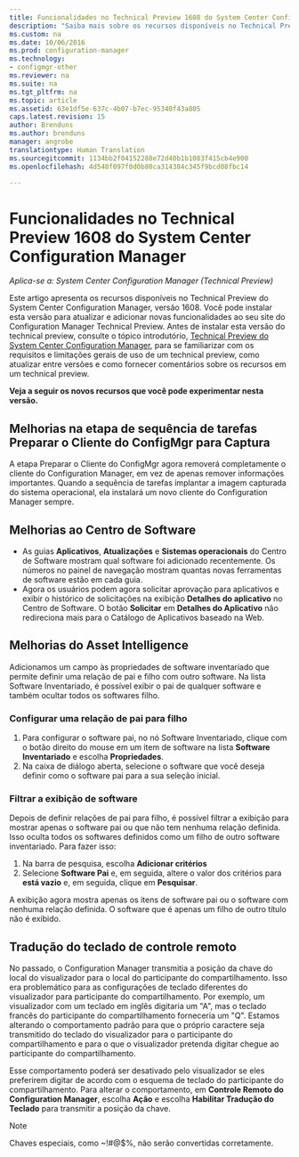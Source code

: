 ```yaml
---
title: Funcionalidades no Technical Preview 1608 do System Center Configuration Manager
description: "Saiba mais sobre os recursos disponíveis no Technical Preview do System Center Configuration Manager, versão 1608."
ms.custom: na
ms.date: 10/06/2016
ms.prod: configuration-manager
ms.technology:
- configmgr-other
ms.reviewer: na
ms.suite: na
ms.tgt_pltfrm: na
ms.topic: article
ms.assetid: 63e1df5e-637c-4b07-b7ec-95340f43a805
caps.latest.revision: 15
author: Brenduns
ms.author: brenduns
manager: angrobe
translationtype: Human Translation
ms.sourcegitcommit: 1134bb2f04152288e72d40b1b1083f415cb4e900
ms.openlocfilehash: 4d548f097f0d0b80ca314384c345f9bcd08fbc14

---
```

# <a name="capabilities-in-technical-preview-1608-for-system-center-configuration-manager"></a>Funcionalidades no Technical Preview 1608 do System Center Configuration Manager

*Aplica-se a: System Center Configuration Manager (Technical Preview)*

Este artigo apresenta os recursos disponíveis no Technical Preview do System Center Configuration Manager, versão 1608. Você pode instalar esta versão para atualizar e adicionar novas funcionalidades ao seu site do Configuration Manager Technical Preview.      Antes de instalar esta versão do technical preview, consulte o tópico introdutório, [Technical Preview do System Center Configuration Manager](../../core/get-started/technical-preview.md), para se familiarizar com os requisitos e limitações gerais de uso de um technical preview, como atualizar entre versões e como fornecer comentários sobre os recursos em um technical preview.    


**Veja a seguir os novos recursos que você pode experimentar nesta versão.**  




##  <a name="improvements-to-the-prepare-configmgr-client-for-capture-task-sequence-step"></a>Melhorias na etapa de sequência de tarefas Preparar o Cliente do ConfigMgr para Captura  
A etapa Preparar o Cliente do ConfigMgr agora removerá completamente o cliente do Configuration Manager, em vez de apenas remover informações importantes. Quando a sequência de tarefas implantar a imagem capturada do sistema operacional, ela instalará um novo cliente do Configuration Manager sempre.  


## <a name="improvements-to-software-center"></a>Melhorias ao Centro de Software
* As guias **Aplicativos**, **Atualizações** e **Sistemas operacionais** do Centro de Software mostram qual software foi adicionado recentemente. Os números no painel de navegação mostram quantas novas ferramentas de software estão em cada guia.
* Agora os usuários podem agora solicitar aprovação para aplicativos e exibir o histórico de solicitações na exibição **Detalhes do aplicativo** no Centro de Software. O botão **Solicitar** em **Detalhes do Aplicativo** não redireciona mais para o Catálogo de Aplicativos baseado na Web.

## <a name="improvements-to-asset-intelligence"></a>Melhorias do Asset Intelligence
Adicionamos um campo às propriedades de software inventariado que permite definir uma relação de pai e filho com outro software. Na lista Software Inventariado, é possível exibir o pai de qualquer software e também ocultar todos os softwares filho.

### <a name="configure-a-parent-to-child-relationship"></a>Configurar uma relação de pai para filho
  1. Para configurar o software pai, no nó Software Inventariado, clique com o botão direito do mouse em um item de software na lista **Software Inventariado** e escolha **Propriedades**.
  2. Na caixa de diálogo aberta, selecione o software que você deseja definir como o software pai para a sua seleção inicial.

### <a name="filter-the-software-display"></a>Filtrar a exibição de software
Depois de definir relações de pai para filho, é possível filtrar a exibição para mostrar apenas o software pai ou que não tem nenhuma relação definida. Isso oculta todos os softwares definidos como um filho de outro software inventariado. Para fazer isso:
   1.   Na barra de pesquisa, escolha **Adicionar critérios**
   2. Selecione **Software Pai** e, em seguida, altere o valor dos critérios para **está vazio** e, em seguida, clique em **Pesquisar**.

A exibição agora mostra apenas os itens de software pai ou o software com nenhuma relação definida. O software que é apenas um filho de outro título não é exibido.

## <a name="remote-control-keyboard-translation"></a>Tradução do teclado de controle remoto
No passado, o Configuration Manager transmitia a posição da chave do local do visualizador para o local do participante do compartilhamento. Isso era problemático para as configurações de teclado diferentes do visualizador para participante do compartilhamento. Por exemplo, um visualizador com um teclado em inglês digitaria um "A", mas o teclado francês do participante do compartilhamento forneceria um "Q". Estamos alterando o comportamento padrão para que o próprio caractere seja transmitido do teclado do visualizador para o participante do compartilhamento e para o que o visualizador pretenda digitar chegue ao participante do compartilhamento.

Esse comportamento poderá ser desativado pelo visualizador se eles preferirem digitar de acordo com o esquema de teclado do participante do compartilhamento. Para alterar o comportamento, em **Controle Remoto do Configuration Manager**, escolha **Ação** e escolha **Habilitar Tradução do Teclado** para transmitir a posição da chave.

> [!NOTE]
>
> Chaves especiais, como ~!#@$%, não serão convertidas corretamente.



<!--HONumber=Nov16_HO1-->



